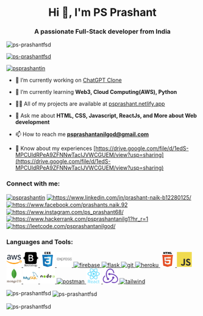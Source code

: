 <h1 align="center">Hi 👋, I'm PS Prashant</h1>
<h3 align="center">A passionate Full-Stack developer from India</h3>

<p align="left"> <img src="https://komarev.com/ghpvc/?username=ps-prashantfsd&label=Profile%20views&color=0e75b6&style=flat" alt="ps-prashantfsd" /> </p>

<p align="left"> <a href="https://github.com/ryo-ma/github-profile-trophy"><img src="https://github-profile-trophy.vercel.app/?username=ps-prashantfsd" alt="ps-prashantfsd" /></a> </p>

<p align="left"> <a href="https://twitter.com/psprashantin" target="blank"><img src="https://img.shields.io/twitter/follow/psprashantin?logo=twitter&style=for-the-badge" alt="psprashantin" /></a> </p>

- 🔭 I’m currently working on [ChatGPT Clone](https://github.com/PS-PrashantFSD/chatGPT-by-ps)

- 🌱 I’m currently learning **Web3, Cloud Computing(AWS), Python**

- 👨‍💻 All of my projects are available at [psprashant.netlify.app](psprashant.netlify.app)

- 💬 Ask me about **HTML, CSS, Javascript, ReactJs, and More about Web development**

- 📫 How to reach me **psprashantanilgod@gmail.com**

- 📄 Know about my experiences [https://drive.google.com/file/d/1edS-MPCUldRPeA9ZFNNwTacIJVWCGUEM/view?usp=sharing](https://drive.google.com/file/d/1edS-MPCUldRPeA9ZFNNwTacIJVWCGUEM/view?usp=sharing)

<h3 align="left">Connect with me:</h3>
<p align="left">
<a href="https://twitter.com/psprashantin" target="blank"><img align="center" src="https://raw.githubusercontent.com/rahuldkjain/github-profile-readme-generator/master/src/images/icons/Social/twitter.svg" alt="psprashantin" height="30" width="40" /></a>
<a href="https://linkedin.com/in/https://www.linkedin.com/in/prashant-naik-b12280125/" target="blank"><img align="center" src="https://raw.githubusercontent.com/rahuldkjain/github-profile-readme-generator/master/src/images/icons/Social/linked-in-alt.svg" alt="https://www.linkedin.com/in/prashant-naik-b12280125/" height="30" width="40" /></a>
<a href="https://fb.com/https://www.facebook.com/prashants.naik.92" target="blank"><img align="center" src="https://raw.githubusercontent.com/rahuldkjain/github-profile-readme-generator/master/src/images/icons/Social/facebook.svg" alt="https://www.facebook.com/prashants.naik.92" height="30" width="40" /></a>
<a href="https://instagram.com/https://www.instagram.com/ps_prashant68/" target="blank"><img align="center" src="https://raw.githubusercontent.com/rahuldkjain/github-profile-readme-generator/master/src/images/icons/Social/instagram.svg" alt="https://www.instagram.com/ps_prashant68/" height="30" width="40" /></a>
<a href="https://www.hackerrank.com/https://www.hackerrank.com/psprashantanilg1?hr_r=1" target="blank"><img align="center" src="https://raw.githubusercontent.com/rahuldkjain/github-profile-readme-generator/master/src/images/icons/Social/hackerrank.svg" alt="https://www.hackerrank.com/psprashantanilg1?hr_r=1" height="30" width="40" /></a>
<a href="https://www.leetcode.com/https://leetcode.com/psprashantanilgod/" target="blank"><img align="center" src="https://raw.githubusercontent.com/rahuldkjain/github-profile-readme-generator/master/src/images/icons/Social/leet-code.svg" alt="https://leetcode.com/psprashantanilgod/" height="30" width="40" /></a>
</p>

<h3 align="left">Languages and Tools:</h3>
<p align="left"> <a href="https://aws.amazon.com" target="_blank" rel="noreferrer"> <img src="https://raw.githubusercontent.com/devicons/devicon/master/icons/amazonwebservices/amazonwebservices-original-wordmark.svg" alt="aws" width="40" height="40"/> </a> <a href="https://getbootstrap.com" target="_blank" rel="noreferrer"> <img src="https://raw.githubusercontent.com/devicons/devicon/master/icons/bootstrap/bootstrap-plain-wordmark.svg" alt="bootstrap" width="40" height="40"/> </a> <a href="https://www.w3schools.com/css/" target="_blank" rel="noreferrer"> <img src="https://raw.githubusercontent.com/devicons/devicon/master/icons/css3/css3-original-wordmark.svg" alt="css3" width="40" height="40"/> </a> <a href="https://expressjs.com" target="_blank" rel="noreferrer"> <img src="https://raw.githubusercontent.com/devicons/devicon/master/icons/express/express-original-wordmark.svg" alt="express" width="40" height="40"/> </a> <a href="https://firebase.google.com/" target="_blank" rel="noreferrer"> <img src="https://www.vectorlogo.zone/logos/firebase/firebase-icon.svg" alt="firebase" width="40" height="40"/> </a> <a href="https://flask.palletsprojects.com/" target="_blank" rel="noreferrer"> <img src="https://www.vectorlogo.zone/logos/pocoo_flask/pocoo_flask-icon.svg" alt="flask" width="40" height="40"/> </a> <a href="https://git-scm.com/" target="_blank" rel="noreferrer"> <img src="https://www.vectorlogo.zone/logos/git-scm/git-scm-icon.svg" alt="git" width="40" height="40"/> </a> <a href="https://heroku.com" target="_blank" rel="noreferrer"> <img src="https://www.vectorlogo.zone/logos/heroku/heroku-icon.svg" alt="heroku" width="40" height="40"/> </a> <a href="https://www.w3.org/html/" target="_blank" rel="noreferrer"> <img src="https://raw.githubusercontent.com/devicons/devicon/master/icons/html5/html5-original-wordmark.svg" alt="html5" width="40" height="40"/> </a> <a href="https://developer.mozilla.org/en-US/docs/Web/JavaScript" target="_blank" rel="noreferrer"> <img src="https://raw.githubusercontent.com/devicons/devicon/master/icons/javascript/javascript-original.svg" alt="javascript" width="40" height="40"/> </a> <a href="https://www.mongodb.com/" target="_blank" rel="noreferrer"> <img src="https://raw.githubusercontent.com/devicons/devicon/master/icons/mongodb/mongodb-original-wordmark.svg" alt="mongodb" width="40" height="40"/> </a> <a href="https://www.mysql.com/" target="_blank" rel="noreferrer"> <img src="https://raw.githubusercontent.com/devicons/devicon/master/icons/mysql/mysql-original-wordmark.svg" alt="mysql" width="40" height="40"/> </a> <a href="https://nodejs.org" target="_blank" rel="noreferrer"> <img src="https://raw.githubusercontent.com/devicons/devicon/master/icons/nodejs/nodejs-original-wordmark.svg" alt="nodejs" width="40" height="40"/> </a> <a href="https://postman.com" target="_blank" rel="noreferrer"> <img src="https://www.vectorlogo.zone/logos/getpostman/getpostman-icon.svg" alt="postman" width="40" height="40"/> </a> <a href="https://reactjs.org/" target="_blank" rel="noreferrer"> <img src="https://raw.githubusercontent.com/devicons/devicon/master/icons/react/react-original-wordmark.svg" alt="react" width="40" height="40"/> </a> <a href="https://redux.js.org" target="_blank" rel="noreferrer"> <img src="https://raw.githubusercontent.com/devicons/devicon/master/icons/redux/redux-original.svg" alt="redux" width="40" height="40"/> </a> <a href="https://tailwindcss.com/" target="_blank" rel="noreferrer"> <img src="https://www.vectorlogo.zone/logos/tailwindcss/tailwindcss-icon.svg" alt="tailwind" width="40" height="40"/> </a> </p>

<p><img align="left" src="https://github-readme-stats.vercel.app/api/top-langs?username=ps-prashantfsd&show_icons=true&locale=en&layout=compact" alt="ps-prashantfsd" /></p>

<p>&nbsp;<img align="center" src="https://github-readme-stats.vercel.app/api?username=ps-prashantfsd&show_icons=true&locale=en" alt="ps-prashantfsd" /></p>

<p><img align="center" src="https://github-readme-streak-stats.herokuapp.com/?user=ps-prashantfsd&" alt="ps-prashantfsd" /></p>
